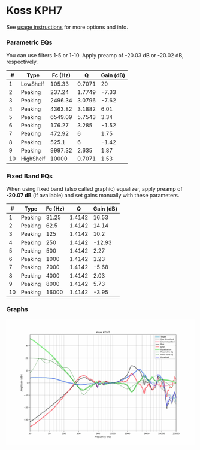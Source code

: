 # Koss KPH7
See [usage instructions](https://github.com/jaakkopasanen/AutoEq#usage) for more options and info.

### Parametric EQs
You can use filters 1-5 or 1-10. Apply preamp of -20.03 dB or -20.02 dB, respectively.

|   # | Type      |   Fc (Hz) |      Q |   Gain (dB) |
|-----|-----------|-----------|--------|-------------|
|   1 | LowShelf  |    105.33 | 0.7071 |       20    |
|   2 | Peaking   |    237.24 | 1.7749 |       -7.33 |
|   3 | Peaking   |   2496.34 | 3.0796 |       -7.62 |
|   4 | Peaking   |   4363.82 | 3.1882 |        6.01 |
|   5 | Peaking   |   6549.09 | 5.7543 |        3.34 |
|   6 | Peaking   |    176.27 | 3.285  |       -1.52 |
|   7 | Peaking   |    472.92 | 6      |        1.75 |
|   8 | Peaking   |    525.1  | 6      |       -1.42 |
|   9 | Peaking   |   9997.32 | 2.635  |        1.87 |
|  10 | HighShelf |  10000    | 0.7071 |        1.53 |

### Fixed Band EQs
When using fixed band (also called graphic) equalizer, apply preamp of **-20.07 dB** (if available) and set gains manually with these parameters.

|   # | Type    |   Fc (Hz) |      Q |   Gain (dB) |
|-----|---------|-----------|--------|-------------|
|   1 | Peaking |     31.25 | 1.4142 |       16.53 |
|   2 | Peaking |     62.5  | 1.4142 |       14.14 |
|   3 | Peaking |    125    | 1.4142 |       10.2  |
|   4 | Peaking |    250    | 1.4142 |      -12.93 |
|   5 | Peaking |    500    | 1.4142 |        2.27 |
|   6 | Peaking |   1000    | 1.4142 |        1.23 |
|   7 | Peaking |   2000    | 1.4142 |       -5.68 |
|   8 | Peaking |   4000    | 1.4142 |        2.03 |
|   9 | Peaking |   8000    | 1.4142 |        5.73 |
|  10 | Peaking |  16000    | 1.4142 |       -3.95 |

### Graphs
![](./Koss%20KPH7.png)
